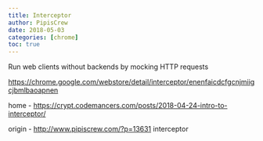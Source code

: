 ```yaml
---
title: Interceptor
author: PipisCrew
date: 2018-05-03
categories: [chrome]
toc: true
---
```


Run web clients without backends by mocking HTTP requests

https://chrome.google.com/webstore/detail/interceptor/enenfaicdcfgcnjmiigcjbmlbaoapnen

home - https://crypt.codemancers.com/posts/2018-04-24-intro-to-interceptor/

origin - http://www.pipiscrew.com/?p=13631 interceptor